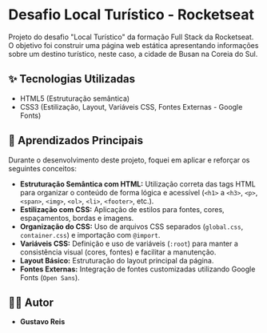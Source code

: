 # Desafio Local Turístico - Rocketseat

Projeto do desafio "Local Turístico" da formação Full Stack da Rocketseat. O objetivo foi construir uma página web estática apresentando informações sobre um destino turístico, neste caso, a cidade de Busan na Coreia do Sul.

## ✨ Tecnologias Utilizadas

* HTML5 (Estruturação semântica)
* CSS3 (Estilização, Layout, Variáveis CSS, Fontes Externas - Google Fonts)

## 🚀 Aprendizados Principais

Durante o desenvolvimento deste projeto, foquei em aplicar e reforçar os seguintes conceitos:

* **Estruturação Semântica com HTML:** Utilização correta das tags HTML para organizar o conteúdo de forma lógica e acessível (`<h1>` a `<h3>`, `<p>`, `<span>`, `<img>`, `<ol>`, `<li>`, `<footer>`, etc.).
* **Estilização com CSS:** Aplicação de estilos para fontes, cores, espaçamentos, bordas e imagens.
* **Organização do CSS:** Uso de arquivos CSS separados (`global.css`, `container.css`) e importação com `@import`.
* **Variáveis CSS:** Definição e uso de variáveis (`:root`) para manter a consistência visual (cores, fontes) e facilitar a manutenção.
* **Layout Básico:** Estruturação do layout principal da página.
* **Fontes Externas:** Integração de fontes customizadas utilizando Google Fonts (`Open Sans`).

## 👨‍💻 Autor

* **Gustavo Reis**
